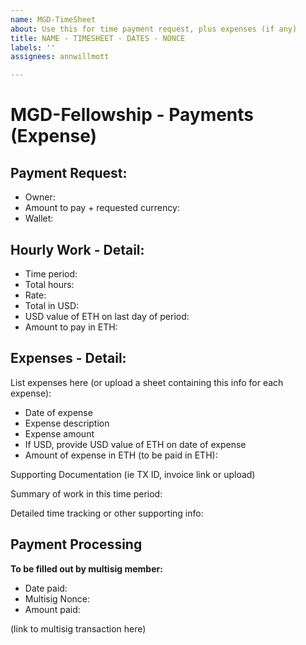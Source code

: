```yaml
---
name: MGD-TimeSheet
about: Use this for time payment request, plus expenses (if any)
title: NAME - TIMESHEET - DATES - NONCE
labels: ''
assignees: annwillmott

---
```


# MGD-Fellowship - Payments (Expense)

## Payment Request:
* Owner:
* Amount to pay + requested currency:
* Wallet: 


## Hourly Work - Detail:
* Time period: 
* Total hours:
* Rate: 
* Total in USD:
* USD value of ETH on last day of period: 
* Amount to pay in ETH:

## Expenses - Detail:

List expenses here (or upload a sheet containing this info for each expense):

* Date of expense
* Expense description
* Expense amount
* If USD, provide USD value of ETH on date of expense
* Amount of expense in ETH (to be paid in ETH):

Supporting Documentation (ie TX ID, invoice link or upload)


Summary of work in this time period:


Detailed time tracking or other supporting info:



## Payment Processing
**To be filled out by multisig member:**

* Date paid:
* Multisig Nonce: 
* Amount paid:

(link to multisig transaction here)
